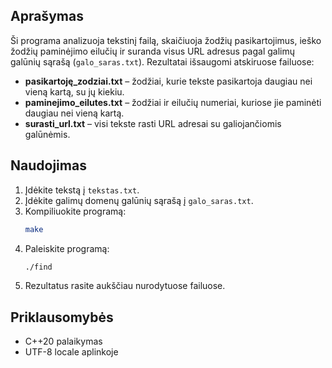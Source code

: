 ## Aprašymas

Ši programa analizuoja tekstinį failą, skaičiuoja žodžių pasikartojimus, ieško žodžių paminėjimo eilučių ir suranda visus URL adresus pagal galimų galūnių sąrašą (`galo_saras.txt`). Rezultatai išsaugomi atskiruose failuose:

- **pasikartoję_zodziai.txt** – žodžiai, kurie tekste pasikartoja daugiau nei vieną kartą, su jų kiekiu.
- **paminejimo_eilutes.txt** – žodžiai ir eilučių numeriai, kuriose jie paminėti daugiau nei vieną kartą.
- **surasti_url.txt** – visi tekste rasti URL adresai su galiojančiomis galūnėmis.

## Naudojimas

1. Įdėkite tekstą į `tekstas.txt`.
2. Įdėkite galimų domenų galūnių sąrašą į `galo_saras.txt`.
3. Kompiliuokite programą:
   ```sh
   make
   ```
4. Paleiskite programą:
   ```sh
   ./find
   ```
5. Rezultatus rasite aukščiau nurodytuose failuose.

## Priklausomybės

- C++20 palaikymas
- UTF-8 locale aplinkoje